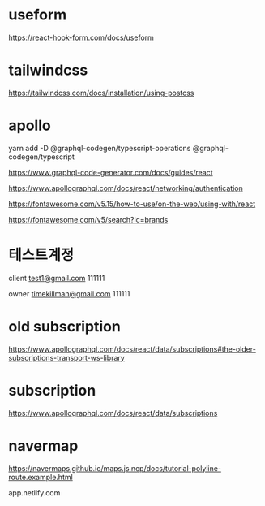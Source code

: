 # useform

https://react-hook-form.com/docs/useform

# tailwindcss

https://tailwindcss.com/docs/installation/using-postcss

# apollo

yarn add -D @graphql-codegen/typescript-operations @graphql-codegen/typescript

https://www.graphql-code-generator.com/docs/guides/react

https://www.apollographql.com/docs/react/networking/authentication

https://fontawesome.com/v5.15/how-to-use/on-the-web/using-with/react

https://fontawesome.com/v5/search?ic=brands

# 테스트계정

client
test1@gmail.com
111111

owner
timekillman@gmail.com
111111

# old subscription

https://www.apollographql.com/docs/react/data/subscriptions#the-older-subscriptions-transport-ws-library

# subscription

https://www.apollographql.com/docs/react/data/subscriptions

# navermap

https://navermaps.github.io/maps.js.ncp/docs/tutorial-polyline-route.example.html

app.netlify.com
